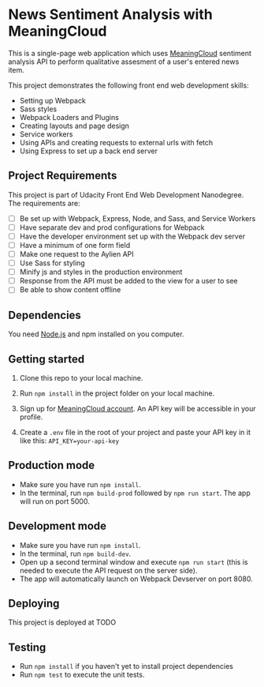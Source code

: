 # News Sentiment Analysis with MeaningCloud

This is a single-page web application which uses [MeaningCloud](https://learn.meaningcloud.com/developer/sentiment-analysis/2.1/doc) sentiment analysis API to perform qualitative assesment of a user's entered news item.

This project demonstrates the following front end web development skills:

-   Setting up Webpack
-   Sass styles
-   Webpack Loaders and Plugins
-   Creating layouts and page design
-   Service workers
-   Using APIs and creating requests to external urls with fetch
-   Using Express to set up a back end server

## Project Requirements

This project is part of Udacity Front End Web Development Nanodegree. The requirements are:

-   [ ] Be set up with Webpack, Express, Node, and Sass, and Service Workers
-   [ ] Have separate dev and prod configurations for Webpack
-   [ ] Have the developer environment set up with the Webpack dev server
-   [ ] Have a minimum of one form field
-   [ ] Make one request to the Aylien API
-   [ ] Use Sass for styling
-   [ ] Minify js and styles in the production environment
-   [ ] Response from the API must be added to the view for a user to see
-   [ ] Be able to show content offline

## Dependencies

You need [Node.js](https://nodejs.dev/) and npm installed on you computer.

## Getting started

1. Clone this repo to your local machine.

2. Run `npm install` in the project folder on your local machine.

3. Sign up for [MeaningCloud account](https://www.meaningcloud.com/developer/create-account). An API key will be accessible in your profile.

4. Create a `.env` file in the root of your project and paste your API key in it like this:
   `API_KEY=your-api-key`

## Production mode

-   Make sure you have run `npm install`.
-   In the terminal, run `npm build-prod` followed by `npm run start`.
    The app will run on port 5000.

## Development mode

-   Make sure you have run `npm install`.
-   In the terminal, run `npm build-dev`.
-   Open up a second terminal window and execute `npm run start` (this is needed to execute the API request on the server side).
-   The app will automatically launch on Webpack Devserver on port 8080.

## Deploying

This project is deployed at TODO

## Testing

-   Run `npm install` if you haven't yet to install project dependencies
-   Run `npm test` to execute the unit tests.
